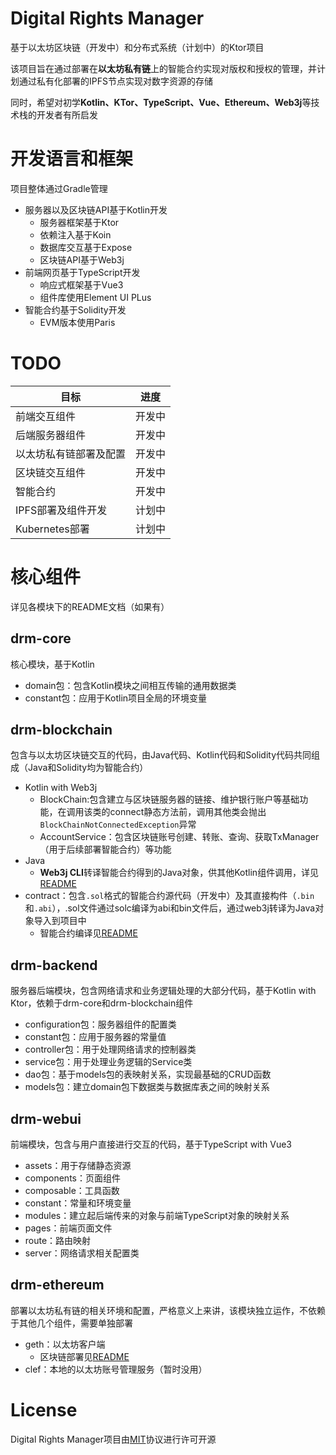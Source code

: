 # Digital Rights Manager

基于以太坊区块链（开发中）和分布式系统（计划中）的Ktor项目

该项目旨在通过部署在**以太坊私有链**上的智能合约实现对版权和授权的管理，并计划通过私有化部署的IPFS节点实现对数字资源的存储

同时，希望对初学**Kotlin、KTor、TypeScript、Vue、Ethereum、Web3j**等技术栈的开发者有所启发

# 开发语言和框架

项目整体通过Gradle管理

- 服务器以及区块链API基于Kotlin开发
  - 服务器框架基于Ktor
  - 依赖注入基于Koin
  - 数据库交互基于Expose
  - 区块链API基于Web3j
- 前端网页基于TypeScript开发
  - 响应式框架基于Vue3
  - 组件库使用Element UI PLus
- 智能合约基于Solidity开发
  - EVM版本使用Paris

# TODO

| 目标           | 进度  |
|--------------|-----|
| 前端交互组件       | 开发中 |
| 后端服务器组件      | 开发中 |
| 以太坊私有链部署及配置  | 开发中 |
| 区块链交互组件      | 开发中 |
| 智能合约         | 开发中 |
| IPFS部署及组件开发  | 计划中 |
| Kubernetes部署 | 计划中 |

# 核心组件

详见各模块下的README文档（如果有）

## drm-core

核心模块，基于Kotlin

- domain包：包含Kotlin模块之间相互传输的通用数据类
- constant包：应用于Kotlin项目全局的环境变量

## drm-blockchain

包含与以太坊区块链交互的代码，由Java代码、Kotlin代码和Solidity代码共同组成（Java和Solidity均为智能合约）

- Kotlin with Web3j
  - BlockChain:包含建立与区块链服务器的链接、维护银行账户等基础功能，在调用该类的connect静态方法前，调用其他类会抛出`BlockChainNotConnectedException`异常
  - AccountService：包含区块链账号创建、转账、查询、获取TxManager（用于后续部署智能合约）等功能
- Java
  - **Web3j CLI**转译智能合约得到的Java对象，供其他Kotlin组件调用，详见[README](./drm-blockchain/README.md)
- contract：包含`.sol`格式的智能合约源代码（开发中）及其直接构件（`.bin`和`.abi`），.sol文件通过solc编译为abi和bin文件后，通过web3j转译为Java对象导入到项目中
  - 智能合约编译见[README](./drm-blockchain/README.md)

## drm-backend

服务器后端模块，包含网络请求和业务逻辑处理的大部分代码，基于Kotlin with Ktor，依赖于drm-core和drm-blockchain组件

- configuration包：服务器组件的配置类
- constant包：应用于服务器的常量值
- controller包：用于处理网络请求的控制器类
- service包：用于处理业务逻辑的Service类
- dao包：基于models包的表映射关系，实现最基础的CRUD函数
- models包：建立domain包下数据类与数据库表之间的映射关系

## drm-webui

前端模块，包含与用户直接进行交互的代码，基于TypeScript with Vue3

- assets：用于存储静态资源
- components：页面组件
- composable：工具函数
- constant：常量和环境变量
- modules：建立起后端传来的对象与前端TypeScript对象的映射关系
- pages：前端页面文件
- route：路由映射
- server：网络请求相关配置类

## drm-ethereum

部署以太坊私有链的相关环境和配置，严格意义上来讲，该模块独立运作，不依赖于其他几个组件，需要单独部署

- geth：以太坊客户端
  - 区块链部署见[README](./drm-ethereum/README.md)
- clef：本地的以太坊账号管理服务（暂时没用）

# License

Digital Rights Manager项目由[MIT](./LICENSE)协议进行许可开源